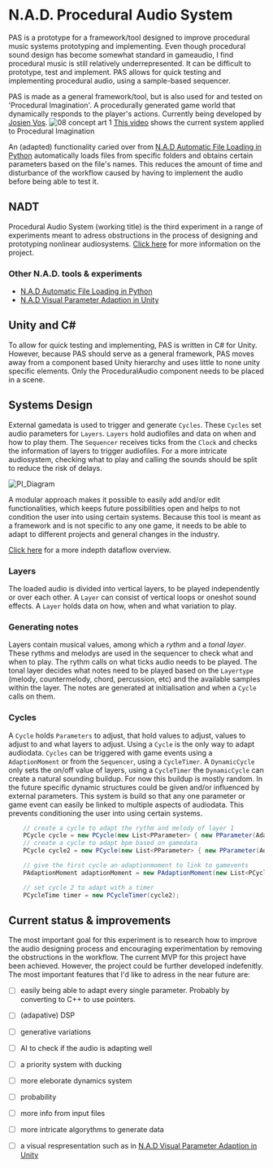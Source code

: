 # N.A.D. Procedural Audio System
PAS is a prototype for a framework/tool designed to improve procedural music systems prototyping and implementing. Even though procedural sound design has become somewhat standard in gameaudio, I find procedural music is still relatively underrepresented. It can be difficult to prototype, test and implement. PAS allows for quick testing and implementing procedural audio, using a sample-based sequencer. 

PAS is made as a general framework/tool, but is also used for and tested on 'Procedural Imagination'. A procedurally generated game world that dynamically responds to the player's actions. Currently being developed by [Josien Vos](http://josienvos.nl/).
![08 concept art 1](https://user-images.githubusercontent.com/31696336/80291854-857ec580-8751-11ea-884a-7a34bae40979.png)
 [This video](https://streamable.com/y8uoq6) shows the current system applied to Procedural Imagination

An (adapted) functionality caried over from [N.A.D Automatic File Loading in Python](https://github.com/StijndeK/N.A.D.AutomaticSoundloader) automatically loads files from specific folders and obtains certain parameters based on the file's names. This reduces the amount of time and disturbance of the workflow caused by having to implement the audio before being able to test it.

## NADT
Procedural Audio System (working title) is the third experiment in a range of experiments meant to adress obstructions in the process of designing and prototyping nonlinear audiosystems. [Click here](http://sdkoning.com/PF/N.A.D.T..html) for more information on the project.

### Other N.A.D. tools & experiments
- [N.A.D Automatic File Loading in Python](https://github.com/StijndeK/N.A.D.AutomaticSoundloader)
- [N.A.D Visual Parameter Adaption in Unity](https://github.com/StijndeK/N.A.D.VisualParameterAdaption)

## Unity and C#
To allow for quick testing and implementing, PAS is written in C# for Unity. However, because PAS should serve as a general framework, PAS moves away from a component based Unity hierarchy and uses little to none unity specific elements. Only the ProceduralAudio component needs to be placed in a scene. 

## Systems Design
External gamedata is used to trigger and generate `Cycles`. These `Cycles` set audio parameters for `Layers`. `Layers` hold audiofiles and data on when and how to play them. The `Sequencer` receives ticks from the `Clock` and checks the information of layers to trigger audiofiles. For a more intricate audiosystem, checking what to play and calling the sounds should be split to reduce the risk of delays.

![PI_Diagram](https://user-images.githubusercontent.com/31696336/80965632-2d138c00-8e13-11ea-9b8a-95dc09f23286.png)

A modular approach makes it possible to easily add and/or edit functionalities, which keeps future possibilities open and helps to not condition the user into using certain systems. Because this tool is meant as a framework and is not specific to any one game, it needs to be able to adapt to different projects and general changes in the industry.

 [Click here](https://user-images.githubusercontent.com/31696336/80933589-b354b180-8dc4-11ea-9f22-79c06825a77c.png) for a more indepth dataflow overview.

### Layers
The loaded audio is divided into vertical layers, to be played independently or over each other. A `Layer` can consist of vertical loops or oneshot sound effects. A `Layer` holds data on how, when and what variation to play. 

### Generating notes
Layers contain musical values, among which a *rythm* and a *tonal layer*. These rythms and melodys are used in the sequencer to check what and when to play. The rythm calls on what ticks audio needs to be played. The tonal layer decides what notes need to be played based on the `Layertype` (melody, countermelody, chord, percussion, etc) and the available samples within the layer. The notes are generated at initialisation and when a `Cycle` calls on them.

### Cycles
 A `Cycle` holds `Parameters` to adjust, that hold values to adjust, values to adjust to and what layers to adjust. Using a `Cycle` is the only way to adapt audiodata. `Cycles` can be triggered with game events using a `AdaptionMoment` or from the `Sequencer`, using a `CycleTimer`. A `DynamicCycle` only sets the on/off value of layers, using a `CycleTimer` the `DynamicCycle` can create a natural sounding buildup. For now this buildup is mostly random. In the future specific dynamic structures could be given and/or influenced by external parameters. This system is build so that any one parameter or game event can easily be linked to multiple aspects of audiodata. This prevents conditioning the user into using certain systems.

```C#
    // create a cycle to adapt the rythm and melody of layer 1
    PCycle cycle = new PCycle(new List<PParameter> { new PParameter(AdaptableParametersCycle.rythmAndMelody, null, new List<int> { 1 })}));
    // create a cycle to adapt bpm based on gamedata
    PCycle cycle2 = new PCycle(new List<PParameter> { new PParameter(AdaptableParametersCycle.bpm, gamedata)});

    // give the first cycle an adaptionmoment to link to gamevents
    PAdaptionMoment adaptionMoment = new PAdaptionMoment(new List<PCycle> {cycle});

    // set cycle 2 to adapt with a timer
    PCycleTime timer = new PCycleTimer(cycle2);
```

## Current status & improvements
The most important goal for this experiment is to research how to improve the audio designing process and encouraging experimentation by removing the obstructions in the workflow. The current MVP for this project have been achieved. However, the project could be further developed indefenitly. The most important features that I'd like to adress in the near future are:
- [ ] easily being able to adapt every single parameter. Probably by converting to C++ to use pointers.
- [ ] (adapative) DSP
- [ ] generative variations
- [ ] AI to check if the audio is adapting well
- [ ] a priority system with ducking
- [ ] more eleborate dynamics system
- [ ] probability
- [ ] more info from input files
- [ ] more intricate algorythms to generate data
- [ ] a visual respresentation such as in [N.A.D Visual Parameter Adaption in Unity](https://github.com/StijndeK/N.A.D.VisualParameterAdaption)


